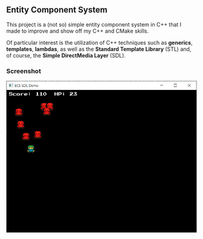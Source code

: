## Entity Component System

This project is a (not so) simple entity component system in C++ that I made 
to improve and show off my C++ and CMake skills.

Of particular interest is the utilization of C++ techniques such as 
**generics**, **templates**, **lambdas**, as well as 
the **Standard Template Library** (STL) and, of course, 
the **Simple DirectMedia Layer** (SDL).

### Screenshot
![Main](img_game.png)